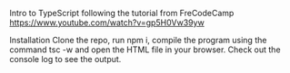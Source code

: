 Intro to TypeScript following the tutorial from FreCodeCamp
https://www.youtube.com/watch?v=gp5H0Vw39yw

Installation
Clone the repo, run npm i, compile the program using the command tsc -w and open the HTML file in your browser. Check out the console log to see the output. 